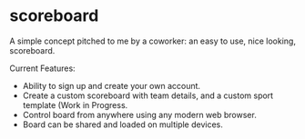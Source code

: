 # scoreboard

A simple concept pitched to me by a coworker: an easy to use, nice looking, scoreboard.

Current Features:

- Ability to sign up and create your own account.
- Create a custom scoreboard with team details, and a custom sport template (Work in Progress.
- Control board from anywhere using any modern web browser.
- Board can be shared and loaded on multiple devices.
